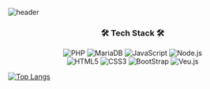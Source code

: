 ![header](https://capsule-render.vercel.app/api?type=waving&&color=gradient&height=300&section=header&text=Hello,There!%20&fontSize=90&desc=BonduSeo%20GitHub%20Profile%20&fontAlign=70&descAlign=83&descAlignY=65&animation=fadeIn)




<h3 align="center"><b>🛠 Tech Stack 🛠</b></h3>
<p align="center">
<img alt="PHP" src ="https://img.shields.io/badge/php-%23777BB4.svg?style=for-the-badge&logo=php&logoColor=white"/>
<img alt="MariaDB" src ="https://img.shields.io/badge/MariaDB-003545?style=for-the-badge&logo=mariadb&logoColor=white"/>
<img alt="JavaScript" src="https://img.shields.io/badge/javascript-%23323330.svg?style=for-the-badge&logo=javascript&logoColor=%23F7DF1E">
 <img alt="Node.js" src="https://img.shields.io/badge/node.js-6DA55F?style=for-the-badge&logo=node.js&logoColor=white"><br>
<img alt="HTML5" src="https://img.shields.io/badge/html5-%23E34F26.svg?style=for-the-badge&logo=html5&logoColor=white">
<img alt="CSS3" src="https://img.shields.io/badge/css3-%231572B6.svg?style=for-the-badge&logo=css3&logoColor=white">
<img alt="BootStrap" src="https://img.shields.io/badge/bootstrap-%23563D7C.svg?style=for-the-badge&logo=bootstrap&logoColor=white">
<img alt="Veu.js" src="https://img.shields.io/badge/vuejs-%2335495e.svg?style=for-the-badge&logo=vuedotjs&logoColor=%234FC08D">


[![Top Langs](https://github-readme-stats.vercel.app/api/top-langs/?username=bonduSeo&layout=compact)](https://github.com/anuraghazra/github-readme-stats)

 
 



